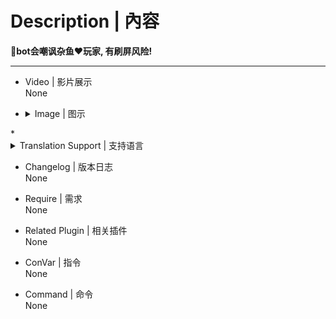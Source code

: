 # Description | 內容
**📌bot会嘲讽杂鱼❤玩家, 有刷屏风险!**

- - - -
* Video | 影片展示
<br>None

* <details><summary>Image | 图示</summary>

	![l4d2_botchat4.smx](imgs/01.jpg) ![l4d2_botchat4.smx](imgs/02.jpg)
</details>
* <details><summary>Translation Support | 支持语言</summary>

	```
	简体中文
	```
</details>

* Changelog | 版本日志
<br>None

* Require | 需求
<br>None

* Related Plugin | 相关插件
<br>None

* ConVar | 指令
<br>None

* Command | 命令
<br>None